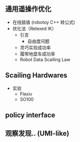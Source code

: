 ## 通用遥操作优化

- 在线插值 (robotoy C++ 转公式)
- 优化法（Relexed IK）
    - 引言
        - 自由度问题
    - 灵巧实验成功率
    - 履带地盘车成功率
    - Robot Data Scailing Law

## Scailing Hardwares

- 实验
    - Flexiv
    - SO100

## policy interface

## 观察发现.. (UMI-like)

